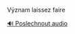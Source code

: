 
Význam laissez faire

[🔊 Poslechnout audio](/data/7-paragraphs/audio/chapter_145/para_002-Vznam-laissez-faire.mp3)
